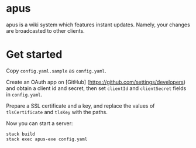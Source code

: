 # apus

apus is a wiki system which features instant updates. Namely, your changes are broadcasted to other clients.

# Get started

Copy `config.yaml.sample` as `config.yaml`.

Create an OAuth app on [GitHub] (https://github.com/settings/developers) and obtain a client id and secret, then set `clientId` and `clientSecret` fields in `config.yaml`.

Prepare a SSL certificate and a key, and replace the values of `tlsCertificate` and `tlsKey` with the paths.

Now you can start a server:

```
stack build
stack exec apus-exe config.yaml
```
